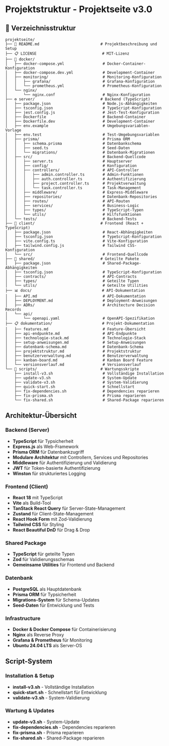 # Projektstruktur - Projektseite v3.0

## 📁 Verzeichnisstruktur

```
projektseite/
├── 📖 README.md                           # Projektbeschreibung und Setup
├── 📋 LICENSE                             # MIT-Lizenz
├── 🐳 docker/
│   ├── docker-compose.yml                 # Docker-Container-Konfiguration
│   ├── docker-compose.dev.yml             # Development-Container
│   ├── monitoring/                        # Monitoring-Konfiguration
│   │   ├── grafana/                       # Grafana-Konfiguration
│   │   └── prometheus.yml                 # Prometheus-Konfiguration
│   └── nginx/
│       └── nginx.conf                     # Nginx-Konfiguration
├── ⚙️ server/                             # Backend (TypeScript)
│   ├── package.json                       # Node.js-Abhängigkeiten
│   ├── tsconfig.json                      # TypeScript-Konfiguration
│   ├── jest.config.js                     # Jest-Test-Konfiguration
│   ├── Dockerfile                         # Backend-Container
│   ├── Dockerfile.dev                     # Development-Container
│   ├── env.example                        # Umgebungsvariablen-Vorlage
│   ├── env.test                           # Test-Umgebungsvariablen
│   ├── prisma/                            # Prisma ORM
│   │   ├── schema.prisma                  # Datenbankschema
│   │   ├── seed.ts                        # Seed-Daten
│   │   └── migrations/                    # Datenbank-Migrationen
│   ├── src/                               # Backend-Quellcode
│   │   ├── server.ts                      # Hauptserver
│   │   ├── config/                        # Konfiguration
│   │   ├── controllers/                   # API-Controller
│   │   │   ├── admin.controller.ts        # Admin-Funktionen
│   │   │   ├── auth.controller.ts         # Authentifizierung
│   │   │   ├── project.controller.ts      # Projektverwaltung
│   │   │   └── task.controller.ts         # Task-Management
│   │   ├── middleware/                    # Express-Middleware
│   │   ├── repositories/                  # Datenbank-Repositories
│   │   ├── routes/                        # API-Routen
│   │   ├── services/                      # Business-Logic
│   │   ├── types/                         # TypeScript-Typen
│   │   └── utils/                         # Hilfsfunktionen
│   └── tests/                             # Backend-Tests
├── 🎨 client/                             # Frontend (React + TypeScript)
│   ├── package.json                       # React-Abhängigkeiten
│   ├── tsconfig.json                      # TypeScript-Konfiguration
│   ├── vite.config.ts                     # Vite-Konfiguration
│   ├── tailwind.config.js                 # Tailwind CSS-Konfiguration
│   └── src/                               # Frontend-Quellcode
├── 🎨 shared/                             # Geteilte Pakete
│   ├── package.json                       # Shared-Package-Abhängigkeiten
│   ├── tsconfig.json                      # TypeScript-Konfiguration
│   ├── contracts/                         # API-Contracts
│   ├── types/                             # Geteilte Typen
│   └── utils/                             # Geteilte Utilities
├── 📊 docs/                               # API-Dokumentation
│   ├── API.md                             # API-Dokumentation
│   ├── DEPLOYMENT.md                      # Deployment-Anweisungen
│   ├── ADRs/                              # Architecture Decision Records
│   └── api/
│       └── openapi.yaml                   # OpenAPI-Spezifikation
├── 📋 dokumentation/                      # Projekt-Dokumentation
│   ├── features.md                        # Feature-Übersicht
│   ├── api-endpunkte.md                   # API-Endpunkte
│   ├── technologie-stack.md               # Technologie-Stack
│   ├── setup-anweisungen.md               # Setup-Anweisungen
│   ├── datenbank-schema.md                # Datenbank-Schema
│   ├── projektstruktur.md                 # Projektstruktur
│   ├── benutzerverwaltung.md              # Benutzerverwaltung
│   ├── kanban-board.md                    # Kanban Board Feature
│   └── versionsverlauf.md                 # Versionsverlauf
└── 🔧 scripts/                            # Wartungsskripte
    ├── install-v3.sh                      # Vollständige Installation
    ├── update-v3.sh                       # System-Update
    ├── validate-v3.sh                     # System-Validierung
    ├── quick-start.sh                     # Schnellstart
    ├── fix-dependencies.sh                # Dependencies reparieren
    ├── fix-prisma.sh                      # Prisma reparieren
    └── fix-shared.sh                      # Shared-Package reparieren
```

## Architektur-Übersicht

### Backend (Server)
- **TypeScript** für Typsicherheit
- **Express.js** als Web-Framework
- **Prisma ORM** für Datenbankzugriff
- **Modulare Architektur** mit Controllern, Services und Repositories
- **Middleware** für Authentifizierung und Validierung
- **JWT** für Token-basierte Authentifizierung
- **Winston** für strukturiertes Logging

### Frontend (Client)
- **React 18** mit TypeScript
- **Vite** als Build-Tool
- **TanStack React Query** für Server-State-Management
- **Zustand** für Client-State-Management
- **React Hook Form** mit Zod-Validierung
- **Tailwind CSS** für Styling
- **React Beautiful DnD** für Drag & Drop

### Shared Package
- **TypeScript** für geteilte Typen
- **Zod** für Validierungsschemas
- **Gemeinsame Utilities** für Frontend und Backend

### Datenbank
- **PostgreSQL** als Hauptdatenbank
- **Prisma ORM** für Typsicherheit
- **Migrations-System** für Schema-Updates
- **Seed-Daten** für Entwicklung und Tests

### Infrastructure
- **Docker & Docker Compose** für Containerisierung
- **Nginx** als Reverse Proxy
- **Grafana & Prometheus** für Monitoring
- **Ubuntu 24.04 LTS** als Server-OS

## Script-System

### Installation & Setup
- **install-v3.sh** - Vollständige Installation
- **quick-start.sh** - Schnellstart für Entwicklung
- **validate-v3.sh** - System-Validierung

### Wartung & Updates
- **update-v3.sh** - System-Update
- **fix-dependencies.sh** - Dependencies reparieren
- **fix-prisma.sh** - Prisma reparieren
- **fix-shared.sh** - Shared-Package reparieren
